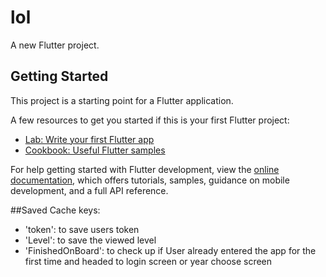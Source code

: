 # lol

A new Flutter project.

## Getting Started

This project is a starting point for a Flutter application.

A few resources to get you started if this is your first Flutter project:

- [Lab: Write your first Flutter app](https://docs.flutter.dev/get-started/codelab)
- [Cookbook: Useful Flutter samples](https://docs.flutter.dev/cookbook)

For help getting started with Flutter development, view the
[online documentation](https://docs.flutter.dev/), which offers tutorials,
samples, guidance on mobile development, and a full API reference.

##Saved Cache keys:
- 'token': to save users token
- 'Level': to save the viewed level
- 'FinishedOnBoard': to check up if User already entered the app for the first time and headed to login screen or year choose screen
